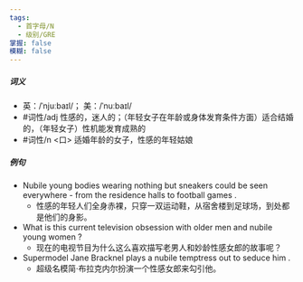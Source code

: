 ```yaml
---
tags:
  - 首字母/N
  - 级别/GRE
掌握: false
模糊: false
---
```

##### 词义
- 英：/ˈnjuːbaɪl/； 美：/ˈnuːbaɪl/
- #词性/adj  性感的，迷人的；（年轻女子在年龄或身体发育条件方面）适合结婚的，（年轻女子）性机能发育成熟的
- #词性/n  <口> 适婚年龄的女子，性感的年轻姑娘
##### 例句
- Nubile young bodies wearing nothing but sneakers could be seen everywhere - from the residence halls to football games .
	- 性感的年轻人们全身赤裸，只穿一双运动鞋，从宿舍楼到足球场，到处都是他们的身影。
- What is this current television obsession with older men and nubile young women ?
	- 现在的电视节目为什么这么喜欢描写老男人和妙龄性感女郎的故事呢？
- Supermodel Jane Bracknel plays a nubile temptress out to seduce him .
	- 超级名模简·布拉克内尔扮演一个性感女郎来勾引他。
